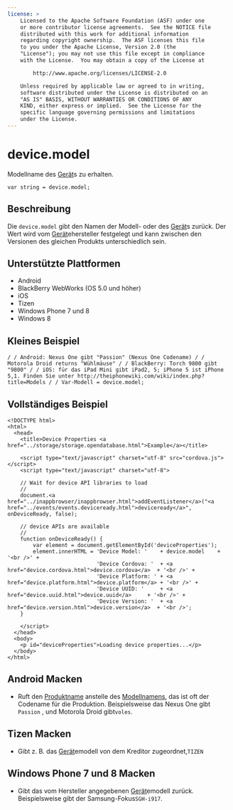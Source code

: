 ```yaml
---
license: >
    Licensed to the Apache Software Foundation (ASF) under one
    or more contributor license agreements.  See the NOTICE file
    distributed with this work for additional information
    regarding copyright ownership.  The ASF licenses this file
    to you under the Apache License, Version 2.0 (the
    "License"); you may not use this file except in compliance
    with the License.  You may obtain a copy of the License at

        http://www.apache.org/licenses/LICENSE-2.0

    Unless required by applicable law or agreed to in writing,
    software distributed under the License is distributed on an
    "AS IS" BASIS, WITHOUT WARRANTIES OR CONDITIONS OF ANY
    KIND, either express or implied.  See the License for the
    specific language governing permissions and limitations
    under the License.
---
```


# device.model

Modellname des <a href="device.html">Gerät</a>s zu erhalten.

    var string = device.model;
    

## Beschreibung

Die `device.model` gibt den Namen der Modell- oder des <a href="device.html">Gerät</a>s zurück. Der Wert wird vom <a href="device.html">Gerät</a>ehersteller festgelegt und kann zwischen den Versionen des gleichen Produkts unterschiedlich sein.

## Unterstützte Plattformen

*   Android
*   BlackBerry WebWorks (OS 5.0 und höher)
*   iOS
*   Tizen
*   Windows Phone 7 und 8
*   Windows 8

## Kleines Beispiel

    / / Android: Nexus One gibt "Passion" (Nexus One Codename) / / Motorola Droid returns "Wühlmäuse" / / BlackBerry: Torch 9800 gibt "9800" / / iOS: für das iPad Mini gibt iPad2, 5; iPhone 5 ist iPhone 5,1. Finden Sie unter http://theiphonewiki.com/wiki/index.php?title=Models / / Var-Modell = device.model;
    

## Vollständiges Beispiel

    <!DOCTYPE html>
    <html>
      <head>
        <title>Device Properties <a href="../storage/storage.opendatabase.html">Example</a></title>
    
        <script type="text/javascript" charset="utf-8" src="cordova.js"></script>
        <script type="text/javascript" charset="utf-8">
    
        // Wait for device API libraries to load
        //
        document.<a href="../inappbrowser/inappbrowser.html">addEventListener</a>("<a href="../events/events.deviceready.html">deviceready</a>", onDeviceReady, false);
    
        // device APIs are available
        //
        function onDeviceReady() {
            var element = document.getElementById('deviceProperties');
            element.innerHTML = 'Device Model: '    + device.model    + '<br />' +
                                'Device Cordova: '  + <a href="device.cordova.html">device.cordova</a>  + '<br />' +
                                'Device Platform: ' + <a href="device.platform.html">device.platform</a> + '<br />' +
                                'Device UUID: '     + <a href="device.uuid.html">device.uuid</a>     + '<br />' +
                                'Device Version: '  + <a href="device.version.html">device.version</a>  + '<br />';
        }
    
        </script>
      </head>
      <body>
        <p id="deviceProperties">Loading device properties...</p>
      </body>
    </html>
    

## Android Macken

*   Ruft den [Produktname][1] anstelle des [Modellnamens][2], das ist oft der Codename für die Produktion. Beispielsweise das Nexus One gibt `Passion` , und Motorola Droid gibt`voles`.

 [1]: http://developer.android.com/reference/android/os/Build.html#PRODUCT
 [2]: http://developer.android.com/reference/android/os/Build.html#MODEL

## Tizen Macken

*   Gibt z. B. das <a href="device.html">Gerät</a>emodell von dem Kreditor zugeordnet,`TIZEN`

## Windows Phone 7 und 8 Macken

*   Gibt das vom Hersteller angegebenen <a href="device.html">Gerät</a>emodell zurück. Beispielsweise gibt der Samsung-Fokus`SGH-i917`.